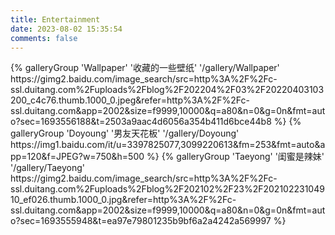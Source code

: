 ```yaml
---
title: Entertainment
date: 2023-08-02 15:35:54
comments: false
---
```


<div class="gallery-group-main">
{% galleryGroup 'Wallpaper' '收藏的一些壁纸' '/gallery/Wallpaper' https://gimg2.baidu.com/image_search/src=http%3A%2F%2Fc-ssl.duitang.com%2Fuploads%2Fblog%2F202204%2F03%2F20220403103200_c4c76.thumb.1000_0.jpeg&refer=http%3A%2F%2Fc-ssl.duitang.com&app=2002&size=f9999,10000&q=a80&n=0&g=0n&fmt=auto?sec=1693556188&t=2503a9aac4d6056a354b411d6bce44b8 %}
{% galleryGroup 'Doyoung' '男友天花板' '/gallery/Doyoung' https://img1.baidu.com/it/u=3397825077,3099220613&fm=253&fmt=auto&app=120&f=JPEG?w=750&h=500 %}
{% galleryGroup 'Taeyong' '闺蜜是辣妹' '/gallery/Taeyong' https://gimg2.baidu.com/image_search/src=http%3A%2F%2Fc-ssl.duitang.com%2Fuploads%2Fblog%2F202102%2F23%2F20210223104910_ef026.thumb.1000_0.jpg&refer=http%3A%2F%2Fc-ssl.duitang.com&app=2002&size=f9999,10000&q=a80&n=0&g=0n&fmt=auto?sec=1693555948&t=ea97e79801235b9bf6a2a4242a569997 %}
</div>

